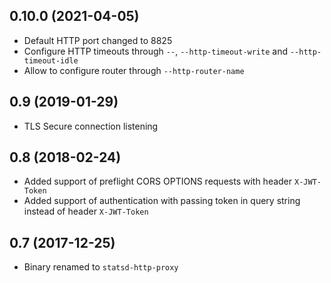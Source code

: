 ## 0.10.0 (2021-04-05)
  * Default HTTP port changed to 8825
  * Configure HTTP timeouts through `--`, `--http-timeout-write` and `--http-timeout-idle`
  * Allow to configure router through `--http-router-name`

## 0.9 (2019-01-29)
  * TLS Secure connection listening

## 0.8 (2018-02-24)
  * Added support of preflight CORS OPTIONS requests with header `X-JWT-Token`
  * Added support of authentication with passing token in query string instead of header `X-JWT-Token`

## 0.7 (2017-12-25)
  * Binary renamed to `statsd-http-proxy`
